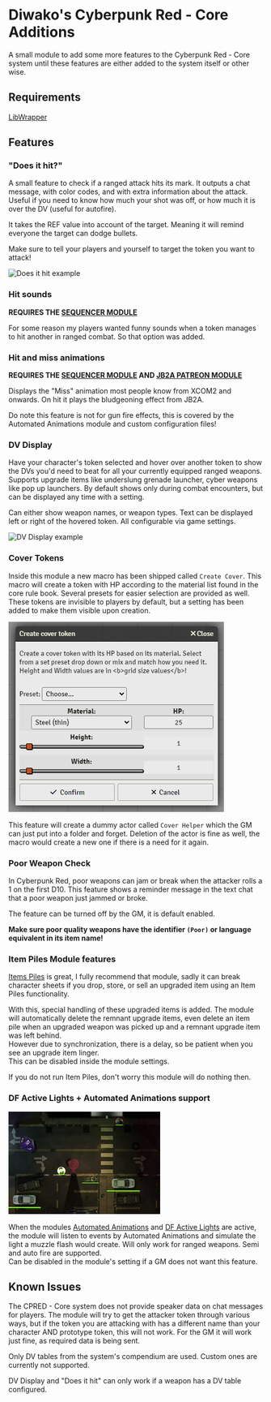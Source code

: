 # Diwako's Cyberpunk Red - Core Additions

A small module to add some more features to the Cyberpunk Red - Core system until these features are either added to the system itself or other wise.

## Requirements

[LibWrapper](https://foundryvtt.com/packages/lib-wrapper)

## Features

### "Does it hit?"

A small feature to check if a ranged attack hits its mark. It outputs a chat message, with color codes, and with extra information about the attack. Useful if you need to know how much your shot was off, or how much it is over the DV (useful for autofire).

It takes the REF value into account of the target. Meaning it will remind everyone the target can dodge bullets.

Make sure to tell your players and yourself to target the token you want to attack!

![Does it hit example](images/does-it-hit.png)

### Hit sounds

**REQUIRES THE [SEQUENCER MODULE](https://github.com/fantasycalendar/FoundryVTT-Sequencer)**

For some reason my players wanted funny sounds when a token manages to hit another in ranged combat. So that option was added.

### Hit and miss animations

**REQUIRES THE [SEQUENCER MODULE](https://github.com/fantasycalendar/FoundryVTT-Sequencer) AND [JB2A PATREON MODULE](https://www.patreon.com/JB2A/)**

Displays the "Miss" animation most people know from XCOM2 and onwards. On hit it plays the bludgeoning effect from JB2A.

Do note this feature is not for gun fire effects, this is covered by the Automated Animations module and custom configuration files!

### DV Display

Have your character's token selected and hover over another token to show the DVs you'd need to beat for all your currently equipped ranged weapons. Supports upgrade items like underslung grenade launcher, cyber weapons like pop up launchers. By default shows only during combat encounters, but can be displayed any time with a setting.

Can either show weapon names, or weapon types. Text can be displayed left or right of the hovered token. All configurable via game settings.

![DV Display example](images/dv-display.png)

### Cover Tokens

Inside this module a new macro has been shipped called `Create Cover`. This macro will create a token with HP according to the material list found in the core rule book. Several presets for easier selection are provided as well. These tokens are invisible to players by default, but a setting has been added to make them visible upon creation.

![Cover Token example](images/cover-tokens.png)

This feature will create a dummy actor called `Cover Helper` which the GM can just put into a folder and forget. Deletion of the actor is fine as well, the macro would create a new one if there is a need for it again.

### Poor Weapon Check

In Cyberpunk Red, poor weapons can jam or break when the attacker rolls a 1 on the first D10. This feature shows a reminder message in the text chat that a poor weapon just jammed or broke.

The feature can be turned off by the GM, it is default enabled.

**Make sure poor quality weapons have the identifier `(Poor)` or language equivalent in its item name!**

### Item Piles Module features

[Items Piles](https://github.com/fantasycalendar/FoundryVTT-ItemPiles/) is great, I fully recommend that module, sadly it can break character sheets if you drop, store, or sell an upgraded item using an Item Piles functionality.

With this, special handling of these upgraded items is added. The module will automatically delete the remnant upgrade items, even delete an item pile when an upgraded weapon was picked up and a remnant upgrade item was left behind. \
However due to synchronization, there is a delay, so be patient when you see an upgrade item linger.\
This can be disabled inside the module settings.

If you do not run Item Piles, don't worry this module will do nothing then.

### DF Active Lights + Automated Animations support

![DF Lights example](images/dfLights.gif)

When the modules [Automated Animations](https://github.com/otigon/automated-jb2a-animations) and [DF Active Lights](https://foundryvtt.com/packages/df-active-lights) are active, the module will listen to events by Automated Animations and simulate the light a muzzle flash would create. Will only work for ranged weapons. Semi and auto fire are supported. \
Can be disabled in the module's setting if a GM does not want this feature.

## Known Issues

The CPRED - Core system does not provide speaker data on chat messages for players. The module will try to get the attacker token through various ways, but if the token you are attacking with has a different name than your character AND prototype token, this will not work. For the GM it will work just fine, as required data is being sent.

Only DV tables from the system's compendium are used. Custom ones are currently not supported.

DV Display and "Does it hit" can only work if a weapon has a DV table configured.
